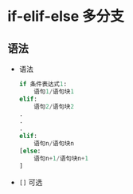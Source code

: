 # if-elif-else 多分支

## 语法

+ 语法

  ```py
  if 条件表达式1:
      语句1/语句块1
  elif:
      语句2/语句块2
  .
  .
  .
  elif:
      语句n/语句块n
  [else:
      语句n+1/语句块n+1
  ]
  ```

+ `[]` 可选
